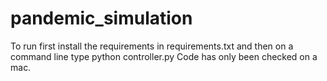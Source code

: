 # pandemic_simulation

To run first install the requirements in requirements.txt
and then on a command line type python controller.py
Code has only been checked on a mac.
